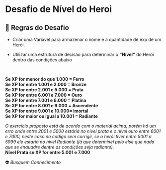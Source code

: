 # Desafio de Nível do Heroi

## 📃 Regras do Desafio

* Criar uma Variavel para armazenar o nome e a quantidade de exp de um Herói.

* Utilizar uma estrutura de decisão para determinar o  **"Nível"** do Heroi dentro das condições abaixo

<br>

**Se XP for menor do que 1.000 = Ferro<br>
Se XP for entre 1.001 e 2.000 = Bronze<br>
Se XP for entre 2.001 e 5.000 = Prata<br>
Se XP for entre 6.001 e 7.000 = Ouro<br>
Se XP for entre 7.001 e 8.000 = Platina<br>
Se XP for entre 8.001 e 9.000 = Ascendente<br>
Se XP for entre 9.001 e 10.000= Imortal<br>
Se XP for maior ou igual a 10.001 = Radiante**
<br>

*O exercício proposto está de acordo com o material acima, porém há um erro onde entre 2001 e 5000 estária no nivel prata e o nível ouro entre 6001 e 7000, neste caso no codigo sem corrigir, se o herói tiver entre 5001 a 5999 ele estaria no nível Radiante (já que determinei pelo else que nada que se enquadre dentre as condições seja radiante).* <br>
**Nível Prata se XP for entre 5.001 e 7.000**


👽 *Busquem Conhecimento*